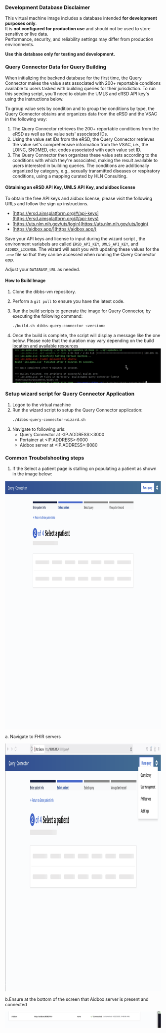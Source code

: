 ### Development Database Disclaimer

This virtual machine image includes a database intended **for development purposes only**.  
It is **not configured for production use** and should not be used to store sensitive or live data.  
Performance, security, and reliability settings may differ from production environments.  

**Use this database only for testing and development.**


### Query Connector Data for Query Building

When initializing the backend database for the first time, the Query Connector makes the value sets associated with 200+ reportable conditions available to users tasked with building queries for their jurisdiction. To run this seeding script, you'll need to obtain the UMLS and eRSD API key's using the instructions below.

To group value sets by condition and to group the conditions by type, the Query Connector obtains and organizes data from the eRSD and the VSAC in the following way:

1. The Query Connector retrieves the 200+ reportable conditions from the eRSD as well as the value sets' associated IDs.
2. Using the value set IDs from the eRSD, the Query Connector retrieves the value set's comprehensive information from the VSAC, i.e., the LOINC, SNOMED, etc. codes associated with each value set ID.
3. The Query Connector then organizes these value sets according to the conditions with which they're associated, making the result available to users interested in building queries. The conditions are additionally organized by category, e.g., sexually transmitted diseases or respiratory conditions, using a mapping curated by HLN Consulting.


#### Obtaining an eRSD API Key, UMLS API Key, and aidbox license

To obtain the free API keys and aidbox license, please visit the following URLs and follow the sign up instructions.

- [https://ersd.aimsplatform.org/#/api-keys](https://ersd.aimsplatform.org/#/api-keys)
- [https://uts.nlm.nih.gov/uts/login](https://uts.nlm.nih.gov/uts/login)
- [https://aidbox.app/](https://aidbox.app/)



Save your API keys and license to input during the wizard script , the environment variabels are  called `ERSD_API_KEY`, `UMLS_API_KEY`, and `AIDBOX_LICENSE`. The wizard will assit you with updating these values for the `.env` file so that they can be accessed when running the Query Connector app. 

Adjust your `DATABASE_URL` as needed.

#### How to Build Image
1. Clone the dibbs-vm  repository. 
2. Perform a `git pull` to ensure you have the latest code.
3. Run the build scripts to generate the image for Query Connector, by executing the following command:
    
    ```bash
    ./build.sh dibbs-query-connector <version> 
    ```
    
4. Once the build is complete, the script will display a message like the one below. Please note that the duration may vary depending on the build location and available resources
![Image Built](qc_image_built.png)


### Setup wizard script for Query Connector Application
1. Logon to the virtual machine
2. Run the wizard script to setup the Query Connector application:
    ```bash
    ./dibbs-query-connector-wizard.sh
    ```
3. Navigate to following urls:
    - Query Connector at <IP.ADDRESS>:3000
    - Portainer at <IP.ADDRESS>:9000
    - Aidbox server at <IP.ADDRESS>:8080




### Common Troubelshooting steps

1. If the Select a patient page is stalling on populating a patient as shown in the image below:

<img src="common_error_1.png" alt="Description" height="800" width ="1200"/>

a. Navigate to FHIR servers

<img src="common_error_1a.png" alt="Description" height="800" width ="1200"/>

b.Ensure at the bottom of the screen that Aidbox server is present and connected

<img src="common_error_1b.png" alt="Description" />